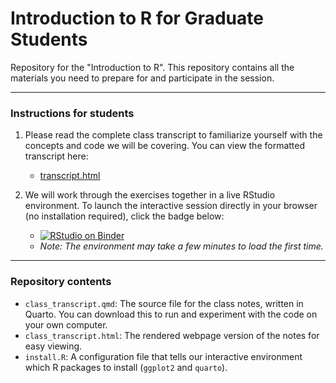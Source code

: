 # Introduction to R for Graduate Students

Repository for the "Introduction to R". This repository contains all the materials you need to prepare for and participate in the session.

---

### Instructions for students

1.  Please read the complete class transcript to familiarize yourself with the concepts and code we will be covering. You can view the formatted transcript here:
    * [transcript.html](https://github.com/mdetcharoen/R-introduction/blob/main/transcript.md)

2.  We will work through the exercises together in a live RStudio environment. To launch the interactive session directly in your browser (no installation required), click the badge below:
    * [![RStudio on Binder](https://mybinder.org/badge_logo.svg)](https://mybinder.org/v2/gh/mdetcharoen/R-introduction/main?urlpath=rstudio)
    * *Note: The environment may take a few minutes to load the first time.*

---

### Repository contents

* `class_transcript.qmd`: The source file for the class notes, written in Quarto. You can download this to run and experiment with the code on your own computer.
* `class_transcript.html`: The rendered webpage version of the notes for easy viewing.
* `install.R`: A configuration file that tells our interactive environment which R packages to install (`ggplot2` and `quarto`).
